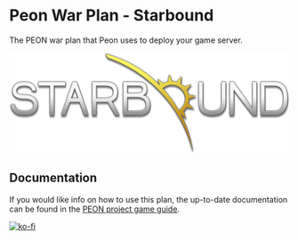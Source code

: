 # Peon War Plan - Starbound

The PEON war plan that Peon uses to deploy your game server.

![Starbound](./logo.png)

## Documentation

If you would like info on how to use this plan, the up-to-date documentation can be found in the [PEON project game guide](http://docs.warcamp.org/guides/games/starbound/).

[![ko-fi](https://ko-fi.com/img/githubbutton_sm.svg)](https://ko-fi.com/K3K567ILJ)
